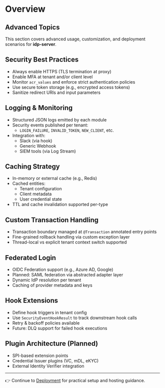 # Overview
## Advanced Topics

This section covers advanced usage, customization, and deployment scenarios for **idp-server**.

## Security Best Practices

- Always enable HTTPS (TLS termination at proxy)
- Enable MFA at tenant and/or client level
- Monitor `acr_values` and enforce strict authentication policies
- Use secure token storage (e.g., encrypted access tokens)
- Sanitize redirect URIs and input parameters

## Logging & Monitoring

- Structured JSON logs emitted by each module
- Security events published per tenant:
    - `LOGIN_FAILURE`, `INVALID_TOKEN`, `NEW_CLIENT`, etc.
- Integration with:
    - Slack (via hook)
    - Generic Webhook
    - SIEM tools (via Log Stream)

## Caching Strategy

- In-memory or external cache (e.g., Redis)
- Cached entities:
    - Tenant configuration
    - Client metadata
    - User credential state
- TTL and cache invalidation supported per-type

## Custom Transaction Handling

- Transaction boundary managed at `@Transaction` annotated entry points
- Fine-grained rollback handling via custom exception layer
- Thread-local vs explicit tenant context switch supported

## Federated Login

- OIDC Federation support (e.g., Azure AD, Google)
- Planned: SAML federation via abstracted adapter layer
- Dynamic IdP resolution per tenant
- Caching of provider metadata and keys

## Hook Extensions

- Define hook triggers in tenant config
- Use `SecurityEventHookResult` to track downstream hook calls
- Retry & backoff policies available
- Future: DLQ support for failed hook executions

## Plugin Architecture (Planned)

- SPI-based extension points
- Credential Issuer plugins (VC, mDL, eKYC)
- External Identity Verifier integration

---

👉 Continue to [Deployment](../deployment/index.md) for practical setup and hosting guidance.
